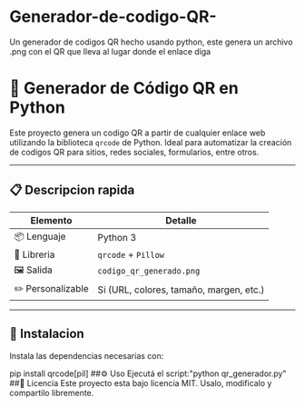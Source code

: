 # Generador-de-codigo-QR-
Un generador de codigos QR hecho usando python, este genera un archivo .png con el QR que lleva al lugar donde el enlace diga
# 🧾 Generador de Código QR en Python

Este proyecto genera un codigo QR a partir de cualquier enlace web utilizando la biblioteca `qrcode` de Python. Ideal para automatizar la creación de codigos QR para sitios, redes sociales, formularios, entre otros.

---

## 📋 Descripcion rapida

| Elemento         | Detalle                                 |
|----------------- |-----------------------------------------|
| 📦 Lenguaje      | Python 3                                |
| 🔧 Libreria      | `qrcode` + `Pillow`                     |
| 🖼️ Salida        | `codigo_qr_generado.png`                |
| ✏️ Personalizable| Si (URL, colores, tamaño, margen, etc.) |

---

## 🚀 Instalacion

Instala las dependencias necesarias con:

pip install qrcode[pil]
##⚙️ Uso
Ejecutá el script:"python qr_generador.py"
##📄 Licencia
Este proyecto esta bajo licencia MIT. Usalo, modificalo y compartilo libremente.

